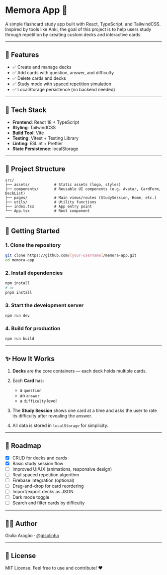 # Memora App 🧠

A simple flashcard study app built with React, TypeScript, and TailwindCSS. Inspired by tools like Anki, the goal of this project is to help users study through repetition by creating custom decks and interactive cards.

---

## 🚀 Features

* ✅ Create and manage decks
* ✅ Add cards with question, answer, and difficulty
* ✅ Delete cards and decks
* ✅ Study mode with spaced repetition simulation
* ✅ LocalStorage persistence (no backend needed)

---

## 🧱 Tech Stack

* **Frontend**: React 18 + TypeScript
* **Styling**: TailwindCSS
* **Build Tool**: Vite
* **Testing**: Vitest + Testing Library
* **Linting**: ESLint + Prettier
* **State Persistence**: localStorage

---

## 📂 Project Structure

```
src/
├── assets/           # Static assets (logo, styles)
├── components/       # Reusable UI components (e.g. Avatar, CardForm, DeckList)
├── pages/            # Main views/routes (StudySession, Home, etc.)
├── utils/            # Utility functions
├── index.tsx         # App entry point
└── App.tsx           # Root component
```

---

## 🧲 Getting Started

### 1. Clone the repository

```bash
git clone https://github.com/[your-username]/memora-app.git
cd memora-app
```

### 2. Install dependencies

```bash
npm install
# or
pnpm install
```

### 3. Start the development server

```bash
npm run dev
```

### 4. Build for production

```bash
npm run build
```

---

## ✨ How It Works

1. **Decks** are the core containers — each deck holds multiple cards.
2. Each **Card** has:

   * a `question`
   * an `answer`
   * a `difficulty` level
3. The **Study Session** shows one card at a time and asks the user to rate its difficulty after revealing the answer.
4. All data is stored in `localStorage` for simplicity.

---

## 📌 Roadmap

* [x] CRUD for decks and cards
* [x] Basic study session flow
* [ ] Improved UI/UX (animations, responsive design)
* [ ] Real spaced repetition algorithm
* [ ] Firebase integration (optional)
* [ ] Drag-and-drop for card reordering
* [ ] Import/export decks as JSON
* [ ] Dark mode toggle
* [ ] Search and filter cards by difficulty

---

## 🙇‍♀️ Author

Giulia Aragão · [@gisolinha](https://github.com/gisolinha)

---

## 📄 License

MIT License. Feel free to use and contribute! ❤️

